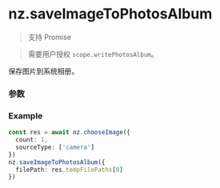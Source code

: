 # nz.saveImageToPhotosAlbum

> <Icon type="success" /> 支持 Promise

> 需要用户授权 `scope.writePhotosAlbum`。

保存图片到系统相册。

### 参数

<Props :data="props" options />

### Example

```ts
const res = await nz.chooseImage({
  count: 1,
  sourceType: ['camera']
})
nz.saveImageToPhotosAlbum({
  filePath: res.tempFilePaths[0]
})
```

<script setup>
const props = [
    {
        name: "filePath", 
        type: "string",
        default: "",
        required: true, 
        desc: "图片文件路径，可以是临时文件路径或永久文件路径 (本地路径)，不支持网络路径", 
        version: "0.1.0"
    },
]
</script>
